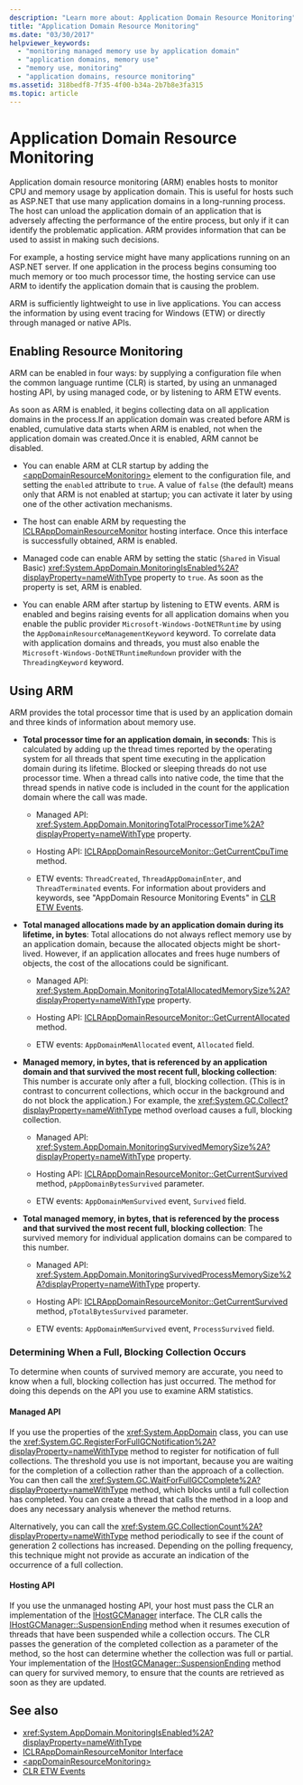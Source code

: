 ```yaml
---
description: "Learn more about: Application Domain Resource Monitoring"
title: "Application Domain Resource Monitoring"
ms.date: "03/30/2017"
helpviewer_keywords:
  - "monitoring managed memory use by application domain"
  - "application domains, memory use"
  - "memory use, monitoring"
  - "application domains, resource monitoring"
ms.assetid: 318bedf8-7f35-4f00-b34a-2b7b8e3fa315
ms.topic: article
---
```

# Application Domain Resource Monitoring

Application domain resource monitoring (ARM) enables hosts to monitor CPU and memory usage by application domain. This is useful for hosts such as ASP.NET that use many application domains in a long-running process. The host can unload the application domain of an application that is adversely affecting the performance of the entire process, but only if it can identify the problematic application. ARM provides information that can be used to assist in making such decisions.

For example, a hosting service might have many applications running on an ASP.NET server. If one application in the process begins consuming too much memory or too much processor time, the hosting service can use ARM to identify the application domain that is causing the problem.

ARM is sufficiently lightweight to use in live applications. You can access the information by using event tracing for Windows (ETW) or directly through managed or native APIs.

## Enabling Resource Monitoring

ARM can be enabled in four ways: by supplying a configuration file when the common language runtime (CLR) is started, by using an unmanaged hosting API, by using managed code, or by listening to ARM ETW events.

As soon as ARM is enabled, it begins collecting data on all application domains in the process.If an application domain was created before ARM is enabled, cumulative data starts when ARM is enabled, not when the application domain was created.Once it is enabled, ARM cannot be disabled.

- You can enable ARM at CLR startup by adding the [\<appDomainResourceMonitoring>](../../framework/configure-apps/file-schema/runtime/appdomainresourcemonitoring-element.md) element to the configuration file, and setting the `enabled` attribute to `true`. A value of `false` (the default) means only that ARM is not enabled at startup; you can activate it later by using one of the other activation mechanisms.

- The host can enable ARM by requesting the [ICLRAppDomainResourceMonitor](../../framework/unmanaged-api/hosting/iclrappdomainresourcemonitor-interface.md) hosting interface. Once this interface is successfully obtained, ARM is enabled.

- Managed code can enable ARM by setting the static (`Shared` in Visual Basic) <xref:System.AppDomain.MonitoringIsEnabled%2A?displayProperty=nameWithType> property to `true`. As soon as the property is set, ARM is enabled.

- You can enable ARM after startup by listening to ETW events. ARM is enabled and begins raising events for all application domains when you enable the public provider `Microsoft-Windows-DotNETRuntime` by using the `AppDomainResourceManagementKeyword` keyword. To correlate data with application domains and threads, you must also enable the `Microsoft-Windows-DotNETRuntimeRundown` provider with the `ThreadingKeyword` keyword.

## Using ARM

ARM provides the total processor time that is used by an application domain and three kinds of information about memory use.

- **Total processor time for an application domain, in seconds**: This is calculated by adding up the thread times reported by the operating system for all threads that spent time executing in the application domain during its lifetime. Blocked or sleeping threads do not use processor time. When a thread calls into native code, the time that the thread spends in native code is included in the count for the application domain where the call was made.

  - Managed API: <xref:System.AppDomain.MonitoringTotalProcessorTime%2A?displayProperty=nameWithType> property.

  - Hosting API: [ICLRAppDomainResourceMonitor::GetCurrentCpuTime](../../framework/unmanaged-api/hosting/iclrappdomainresourcemonitor-getcurrentcputime-method.md) method.

  - ETW events: `ThreadCreated`, `ThreadAppDomainEnter`, and `ThreadTerminated` events. For information about providers and keywords, see "AppDomain Resource Monitoring Events" in [CLR ETW Events](../../framework/performance/clr-etw-events.md).

- **Total managed allocations made by an application domain during its lifetime, in bytes**: Total allocations do not always reflect memory use by an application domain, because the allocated objects might be short-lived. However, if an application allocates and frees huge numbers of objects, the cost of the allocations could be significant.

  - Managed API: <xref:System.AppDomain.MonitoringTotalAllocatedMemorySize%2A?displayProperty=nameWithType> property.

  - Hosting API: [ICLRAppDomainResourceMonitor::GetCurrentAllocated](../../framework/unmanaged-api/hosting/iclrappdomainresourcemonitor-getcurrentallocated-method.md) method.

  - ETW events: `AppDomainMemAllocated` event, `Allocated` field.

- **Managed memory, in bytes, that is referenced by an application domain and that survived the most recent full, blocking collection**: This number is accurate only after a full, blocking collection. (This is in contrast to concurrent collections, which occur in the background and do not block the application.) For example, the <xref:System.GC.Collect?displayProperty=nameWithType> method overload causes a full, blocking collection.

  - Managed API: <xref:System.AppDomain.MonitoringSurvivedMemorySize%2A?displayProperty=nameWithType> property.

  - Hosting API: [ICLRAppDomainResourceMonitor::GetCurrentSurvived](../../framework/unmanaged-api/hosting/iclrappdomainresourcemonitor-getcurrentsurvived-method.md) method, `pAppDomainBytesSurvived` parameter.

  - ETW events: `AppDomainMemSurvived` event, `Survived` field.

- **Total managed memory, in bytes, that is referenced by the process and that survived the most recent full, blocking collection**: The survived memory for individual application domains can be compared to this number.

  - Managed API: <xref:System.AppDomain.MonitoringSurvivedProcessMemorySize%2A?displayProperty=nameWithType> property.

  - Hosting API: [ICLRAppDomainResourceMonitor::GetCurrentSurvived](../../framework/unmanaged-api/hosting/iclrappdomainresourcemonitor-getcurrentsurvived-method.md) method, `pTotalBytesSurvived` parameter.

  - ETW events: `AppDomainMemSurvived` event, `ProcessSurvived` field.

### Determining When a Full, Blocking Collection Occurs

To determine when counts of survived memory are accurate, you need to know when a full, blocking collection has just occurred. The method for doing this depends on the API you use to examine ARM statistics.

#### Managed API

If you use the properties of the <xref:System.AppDomain> class, you can use the <xref:System.GC.RegisterForFullGCNotification%2A?displayProperty=nameWithType> method to register for notification of full collections. The threshold you use is not important, because you are waiting for the completion of a collection rather than the approach of a collection. You can then call the <xref:System.GC.WaitForFullGCComplete%2A?displayProperty=nameWithType> method, which blocks until a full collection has completed. You can create a thread that calls the method in a loop and does any necessary analysis whenever the method returns.

Alternatively, you can call the <xref:System.GC.CollectionCount%2A?displayProperty=nameWithType> method periodically to see if the count of generation 2 collections has increased. Depending on the polling frequency, this technique might not provide as accurate an indication of the occurrence of a full collection.

#### Hosting API

If you use the unmanaged hosting API, your host must pass the CLR an implementation of the [IHostGCManager](../../framework/unmanaged-api/hosting/ihostgcmanager-interface.md) interface. The CLR calls the [IHostGCManager::SuspensionEnding](../../framework/unmanaged-api/hosting/ihostgcmanager-suspensionending-method.md) method when it resumes execution of threads that have been suspended while a collection occurs. The CLR passes the generation of the completed collection as a parameter of the method, so the host can determine whether the collection was full or partial. Your implementation of the [IHostGCManager::SuspensionEnding](../../framework/unmanaged-api/hosting/ihostgcmanager-suspensionending-method.md) method can query for survived memory, to ensure that the counts are retrieved as soon as they are updated.

## See also

- <xref:System.AppDomain.MonitoringIsEnabled%2A?displayProperty=nameWithType>
- [ICLRAppDomainResourceMonitor Interface](../../framework/unmanaged-api/hosting/iclrappdomainresourcemonitor-interface.md)
- [\<appDomainResourceMonitoring>](../../framework/configure-apps/file-schema/runtime/appdomainresourcemonitoring-element.md)
- [CLR ETW Events](../../framework/performance/clr-etw-events.md)
